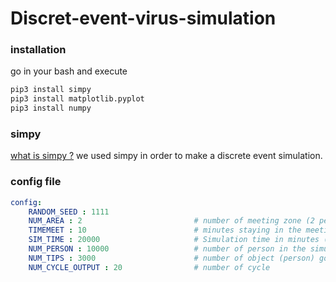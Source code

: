 # Discret-event-virus-simulation

### installation 

go in your bash and execute
```bash
pip3 install simpy
pip3 install matplotlib.pyplot
pip3 install numpy
```
### simpy 

[what is simpy ?](https://simpy.readthedocs.io/en/latest/simpy_intro/index.html)
we used simpy in order to make a discrete event simulation. 

### config file

```yaml
config:
    RANDOM_SEED : 1111
    NUM_AREA : 2                         # number of meeting zone (2 persons can be enter is this zone)
    TIMEMEET : 10                        # minutes staying in the meeting zone
    SIM_TIME : 20000                     # Simulation time in minutes (in on cycle)
    NUM_PERSON : 10000                   # number of person in the simulation
    NUM_TIPS : 3000                      # number of object (person) go in meeting zone (in one cycle)
    NUM_CYCLE_OUTPUT : 20                # number of cycle
```


